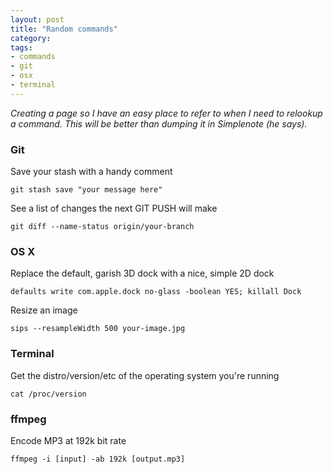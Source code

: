 ```yaml
---
layout: post
title: "Random commands"
category: 
tags:
- commands
- git
- osx
- terminal
---
```


_Creating a page so I have an easy place to refer to when I need to relookup a command. This will be better than dumping it in Simplenote (he says)._

### Git
Save your stash with a handy comment

	git stash save "your message here"

See a list of changes the next GIT PUSH will make

	git diff --name-status origin/your-branch

### OS X
Replace the default, garish 3D dock with a nice, simple 2D dock

	defaults write com.apple.dock no-glass -boolean YES; killall Dock

Resize an image

	sips --resampleWidth 500 your-image.jpg


### Terminal
Get the distro/version/etc of the operating system you're running

	cat /proc/version

### ffmpeg
Encode MP3 at 192k bit rate

	ffmpeg -i [input] -ab 192k [output.mp3]


